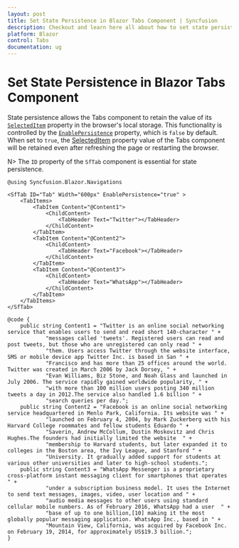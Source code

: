 ```yaml
---
layout: post
title: Set State Persistence in Blazor Tabs Component | Syncfusion
description: Checkout and learn here all about how to set state persistence in Syncfusion Blazor Tabs component and more.
platform: Blazor
control: Tabs
documentation: ug
---
```


# Set State Persistence in Blazor Tabs Component

State persistence allows the Tabs component to retain the value of its [`SelectedItem`](https://help.syncfusion.com/cr/blazor/Syncfusion.Blazor.Navigations.SfTab.html#Syncfusion_Blazor_Navigations_SfTab_SelectedItem) property in the browser's local storage. This functionality is controlled by the [`EnablePersistence`](https://help.syncfusion.com/cr/blazor/Syncfusion.Blazor.Navigations.SfTab.html#Syncfusion_Blazor_Navigations_SfTab_EnablePersistence) property, which is `false` by default. When set to `true`, the [SelectedItem](https://help.syncfusion.com/cr/blazor/Syncfusion.Blazor.Navigations.SfTab.html#Syncfusion_Blazor_Navigations_SfTab_SelectedItem) property value of the Tabs component will be retained even after refreshing the page or restarting the browser.

N> The `ID` property of the `SfTab` component is essential for state persistence.

```cshtml
@using Syncfusion.Blazor.Navigations

<SfTab ID="Tab" Width="600px" EnablePersistence="true" >
    <TabItems>
        <TabItem Content="@Content1">
            <ChildContent>
                <TabHeader Text="Twitter"></TabHeader>
            </ChildContent>
        </TabItem>
        <TabItem Content="@Content2">
            <ChildContent>
                <TabHeader Text="Facebook"></TabHeader>
            </ChildContent>
        </TabItem>
        <TabItem Content="@Content3">
            <ChildContent>
                <TabHeader Text="WhatsApp"></TabHeader>
            </ChildContent>
        </TabItem>
    </TabItems>
</SfTab>

@code {
    public string Content1 = "Twitter is an online social networking service that enables users to send and read short 140-character " +
            "messages called 'tweets'. Registered users can read and post tweets, but those who are unregistered can only read " +
            "them. Users access Twitter through the website interface, SMS or mobile device app Twitter Inc. is based in San " +
            "Francisco and has more than 25 offices around the world. Twitter was created in March 2006 by Jack Dorsey, " +
            "Evan Williams, Biz Stone, and Noah Glass and launched in July 2006. The service rapidly gained worldwide popularity, " +
            "with more than 100 million users posting 340 million tweets a day in 2012.The service also handled 1.6 billion " +
            "search queries per day.";
    public string Content2 = "Facebook is an online social networking service headquartered in Menlo Park, California. Its website was " +
            "launched on February 4, 2004, by Mark Zuckerberg with his Harvard College roommates and fellow students Eduardo " +
            "Saverin, Andrew McCollum, Dustin Moskovitz and Chris Hughes.The founders had initially limited the website  " +
            "membership to Harvard students, but later expanded it to colleges in the Boston area, the Ivy League, and Stanford " +
            "University. It gradually added support for students at various other universities and later to high-school students.";
    public string Content3 = "WhatsApp Messenger is a proprietary cross-platform instant messaging client for smartphones that operates " +
            "under a subscription business model. It uses the Internet to send text messages, images, video, user location and " +
            "audio media messages to other users using standard cellular mobile numbers. As of February 2016, WhatsApp had a user  " +
            "base of up to one billion,[10] making it the most globally popular messaging application. WhatsApp Inc., based in " +
            "Mountain View, California, was acquired by Facebook Inc. on February 19, 2014, for approximately US$19.3 billion.";
}
```

